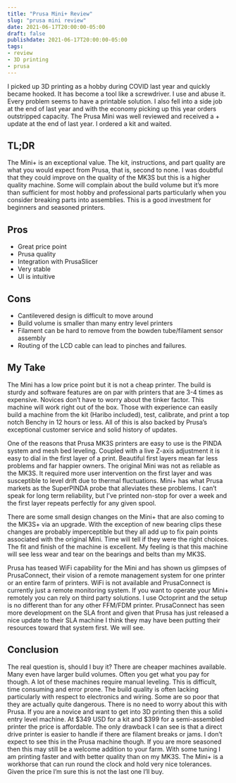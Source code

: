 ```yaml
---
title: "Prusa Mini+ Review"
slug: "prusa mini review"
date: 2021-06-17T20:00:00-05:00
draft: false
publishdate: 2021-06-17T20:00:00-05:00
tags:
- review 
- 3D printing
- prusa
---
```


I picked up 3D printing as a hobby during COVID last year and quickly became hooked. It has become a tool like a screwdriver. I use and abuse it. Every problem seems to have a printable solution. I also fell into a side job at the end of last year and with the economy picking up this year orders outstripped capacity. The Prusa Mini was well reviewed and received a + update at the end of last year. I ordered a kit and waited. 

## TL;DR

The Mini+ is an exceptional value. The kit, instructions, and part quality are what you would expect from Prusa, that is, second to none. I was doubtful that they could improve on the quality of the MK3S but this is a higher quality machine. Some will complain about the build volume but it’s more than sufficient for most hobby and professional parts particularly when you consider breaking parts into assemblies. This is a good investment for beginners and seasoned printers. <!--more-->

## Pros

- Great price point
- Prusa quality
- Integration with PrusaSlicer
- Very stable
- UI is intuitive

## Cons

- Cantilevered design is difficult to move around
- Build volume is smaller than many entry level printers
- Filament can be hard to remove from the bowden tube/filament sensor assembly
- Routing of the LCD cable can lead to pinches and failures.

## My Take

The Mini has a low price point but it is not a cheap printer. The build is sturdy and software features are on par with printers that are 3-4 times as expensive. Novices don’t have to worry about the tinker factor. This machine will work right out of the box. Those with experience can easily build a machine from the kit (Haribo included), test, calibrate, and print a top notch Benchy in 12 hours or less. All of this is also backed by Prusa’s exceptional customer service and solid history of updates.

One of the reasons that Prusa MK3S printers are easy to use is the PINDA system and mesh bed leveling. Coupled with a live Z-axis adjustment it is easy to dial in the first layer of a print. Beautiful first layers mean far less problems and far happier owners. The original Mini was not as reliable as the MK3S. It required more user intervention on the first layer and was susceptible to level drift due to thermal fluctuations. Mini+ has what Prusa markets as the SuperPINDA probe that alleviates these problems. I can’t speak for long term reliability, but I’ve printed non-stop for over a week and the first layer repeats perfectly for any given spool.

There are some small design changes on the Mini+ that are also coming to the MK3S+ via an upgrade. With the exception of new bearing clips these changes are probably imperceptible but they all add up to fix pain points associated with the original Mini. Time will tell if they were the right choices. The fit and finish of the machine is excellent. My feeling is that this machine will see less wear and tear on the bearings and belts than my MK3S.

Prusa has teased WiFi capability for the Mini and has shown us glimpses of PrusaConnect, their vision of a remote management system for one printer or an entire farm of printers. WiFi is not available and PrusaConnect is currently just a remote monitoring system. If you want to operate your Mini+ remotely you can rely on third party solutions. I use Octoprint and the setup is no different than for any other FFM/FDM printer. PrusaConnect has seen more development on the SLA front and given that Prusa has just released a nice update to their SLA machine I think they may have been putting their resources toward that system first. We will see. 

## Conclusion
The real question is, should I buy it? There are cheaper machines available. Many even have larger build volumes. Often you get what you pay for though. A lot of these machines require manual leveling. This is difficult, time consuming and error prone. The build quality is often lacking particularly with respect to electronics and wiring. Some are so poor that they are actually quite dangerous. There is no need to worry about this with Prusa. If you are a novice and want to get into 3D printing then this a solid entry level machine. At $349 USD for a kit and $399 for a semi-assembled printer the price is affordable. The only drawback I can see is that a direct drive printer is easier to handle if there are filament breaks or jams. I don’t expect to see this in the Prusa machine though. If you are more seasoned then this may still be a welcome addition to your farm. With some tuning I am printing faster and with better quality than on my MK3S. The Mini+ is a workhorse that can run round the clock and hold very nice tolerances. Given the price I’m sure this is not the last one I’ll buy.
